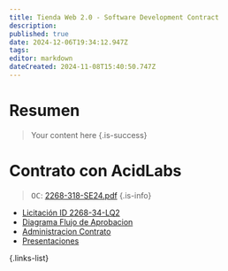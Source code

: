 ```yaml
---
title: Tienda Web 2.0 - Software Development Contract
description: 
published: true
date: 2024-12-06T19:34:12.947Z
tags: 
editor: markdown
dateCreated: 2024-11-08T15:40:50.747Z
---
```


# Resumen
> Your content here
{.is-success}


# Contrato con AcidLabs

> <kbd>OC</kbd>: [2268-318-SE24.pdf](/adjuntos/2268-318-se24.pdf)
{.is-info}


- [Licitación ID 2268-34-LQ2](https://www.mercadopublico.cl/Procurement/Modules/RFB/DetailsAcquisition.aspx?idlicitacion=2268-34-LQ24)
- [Diagrama Flujo de Aprobacion](Diagram_de_Trabajo)
- [Administracion Contrato](Administracion_Contrato)
- [Presentaciones](Presentaciones)

{.links-list}
